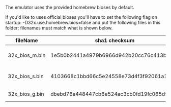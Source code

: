 The emulator uses the provided homebrew bioses by default.

If you'd like to uses official bioses you'll have to set the following flag on startup:
-D32x.use.homebrew.bios=false
and put the following files in this folder; filenames must match what is shown below.

|fileName|sha1 checksum|desc|
|---|---|---|
|32x_bios_m.bin|1e5b0b2441a4979b6966d942b20cc76c413b8c5e|SH2 Master BIOS|
|32x_bios_s.bin|4103668c1bbd66c5e24558e73d4f3f92061a109a|SH2 Slave BIOS|
|32x_bios_g.bin|dbebd76a448447cb6e524ac3cb0fd19fc065d944|68K BIOS|